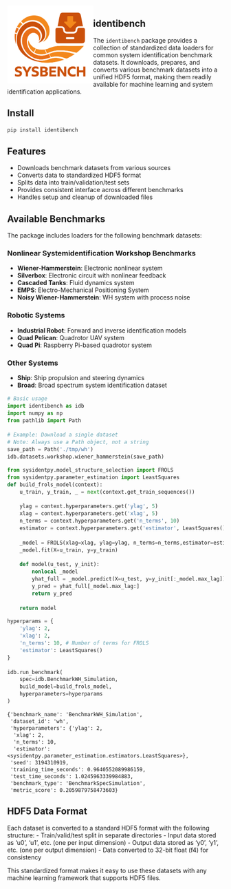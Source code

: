 

<img src="https://raw.githubusercontent.com/daniel-om-weber/identibench/main/assets/logo.svg" width="200" align="left" alt="identibench logo">

<!-- WARNING: THIS FILE WAS AUTOGENERATED! DO NOT EDIT! -->

## identibench

The `identibench` package provides a collection of standardized data
loaders for common system identification benchmark datasets. It
downloads, prepares, and converts various benchmark datasets into a
unified HDF5 format, making them readily available for machine learning
and system identification applications.

## Install

``` sh
pip install identibench
```

## Features

- Downloads benchmark datasets from various sources
- Converts data to standardized HDF5 format
- Splits data into train/validation/test sets
- Provides consistent interface across different benchmarks
- Handles setup and cleanup of downloaded files

## Available Benchmarks

The package includes loaders for the following benchmark datasets:

### Nonlinear Systemidentification Workshop Benchmarks

- **Wiener-Hammerstein**: Electronic nonlinear system
- **Silverbox**: Electronic circuit with nonlinear feedback
- **Cascaded Tanks**: Fluid dynamics system
- **EMPS**: Electro-Mechanical Positioning System
- **Noisy Wiener-Hammerstein**: WH system with process noise

### Robotic Systems

- **Industrial Robot**: Forward and inverse identification models
- **Quad Pelican**: Quadrotor UAV system
- **Quad Pi**: Raspberry Pi-based quadrotor system

### Other Systems

- **Ship**: Ship propulsion and steering dynamics
- **Broad**: Broad spectrum system identification dataset

``` python
# Basic usage
import identibench as idb
import numpy as np
from pathlib import Path

# Example: Download a single dataset
# Note: Always use a Path object, not a string
save_path = Path('./tmp/wh')
idb.datasets.workshop.wiener_hammerstein(save_path)
```

``` python
from sysidentpy.model_structure_selection import FROLS
from sysidentpy.parameter_estimation import LeastSquares
def build_frols_model(context):
    u_train, y_train, _ = next(context.get_train_sequences())
    
    ylag = context.hyperparameters.get('ylag', 5)
    xlag = context.hyperparameters.get('xlag', 5)
    n_terms = context.hyperparameters.get('n_terms', 10)
    estimator = context.hyperparameters.get('estimator', LeastSquares())

    _model = FROLS(xlag=xlag, ylag=ylag, n_terms=n_terms,estimator=estimator)
    _model.fit(X=u_train, y=y_train)

    def model(u_test, y_init):
        nonlocal _model
        yhat_full = _model.predict(X=u_test, y=y_init[:_model.max_lag])
        y_pred = yhat_full[_model.max_lag:]
        return y_pred
    
    return model
```

``` python
hyperparams = {
    'ylag': 2,
    'xlag': 2,
    'n_terms': 10, # Number of terms for FROLS
    'estimator': LeastSquares()
}

idb.run_benchmark(
    spec=idb.BenchmarkWH_Simulation,
    build_model=build_frols_model,
    hyperparameters=hyperparams
)
```

    {'benchmark_name': 'BenchmarkWH_Simulation',
     'dataset_id': 'wh',
     'hyperparameters': {'ylag': 2,
      'xlag': 2,
      'n_terms': 10,
      'estimator': <sysidentpy.parameter_estimation.estimators.LeastSquares>},
     'seed': 3194310919,
     'training_time_seconds': 0.9640552089986159,
     'test_time_seconds': 1.0245963339984883,
     'benchmark_type': 'BenchmarkSpecSimulation',
     'metric_score': 0.2059879758473603}

## HDF5 Data Format

Each dataset is converted to a standard HDF5 format with the following
structure: - Train/valid/test split in separate directories - Input data
stored as ‘u0’, ‘u1’, etc. (one per input dimension) - Output data
stored as ‘y0’, ‘y1’, etc. (one per output dimension) - Data converted
to 32-bit float (f4) for consistency

This standardized format makes it easy to use these datasets with any
machine learning framework that supports HDF5 files.
